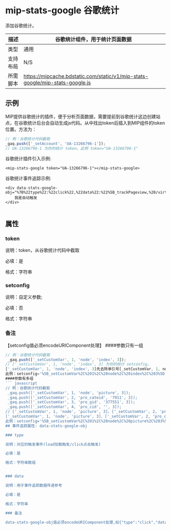 # mip-stats-google 谷歌统计

添加谷歌统计。

描述|谷歌统计组件，用于统计页面数据
----|----
类型| 通用
支持布局|N/S
所需脚本|https://mipcache.bdstatic.com/static/v1/mip-stats-google/mip-stats-google.js

## 示例

MIP提供谷歌统计的插件，便于分析页面数据，需要提前到谷歌统计这边创建站点，在谷歌统计后台会自动生成js代码。从中找出token后插入到MIP组件的token
位置。方法为：

``` javascript
// 例：谷歌统计代码截取
_gaq.push(['_setAccount', 'UA-13266796-1']);
// UA-13266796-1 为你的统计 token。此例 token="UA-13266796-1"
```

谷歌统计插件引入示例:

```
<mip-stats-google token="UA-13266796-1"></mip-stats-google>

```

谷歌统计事件追踪示例:
```
<div data-stats-google-obj="%7B%22type%22:%22click%22,%22data%22:%22%5B_trackPageview,%20/virtual/login%5D%22%7D">
    我是自动触发
</div>
 
```

## 属性

### token

说明：token，从谷歌统计代码中截取

必填：是

格式：字符串


### setconfig

说明：自定义参数;

必填：否

格式：字符串

### 备注
【setconfig值必须encodeURIComponent处理】
####参数只有一组
``` javascript
// 例：谷歌统计代码截取
 _gaq.push(['_setCustomVar', 1, 'node', 'index', 3]);
// ['_setCustomVar', 1, 'node', 'index', 3] 为你的统计 setconfig。
['_setCustomVar', 1, 'node', 'index', 3]先去除单引号[_setCustomVar, 1, node, index, 3]需转化为字符串%5B_setCustomVar%2C%201%2C%20node%2C%20index%2C%203%5D传递
此例：setconfig='%5B_setCustomVar%2C%201%2C%20node%2C%20index%2C%203%5D';
####参数有多组
``` javascript
// 例：谷歌统计代码截取
 _gaq.push(['_setCustomVar', 1, 'node', 'picture', 3]);
 _gaq.push(['_setCustomVar', 2, 'pro_cateid', '7911', 3]);
 _gaq.push(['_setCustomVar', 3, 'pro_gid', '377551', 3]);
 _gaq.push(['_setCustomVar', 4, 'pro_cid', '', 3]);
// ['_setCustomVar', 1, 'node', 'picture', 3]、['_setCustomVar', 2, 'pro_cateid', '7911', 3]等 为你的统计 setconfig。
['_setCustomVar', 1, 'node', 'picture', 3]、['_setCustomVar', 2, 'pro_cateid', '7911', 3]等先去除单引号[_setCustomVar, 1, node, picture, 3]、[_setCustomVar, 2, pro_cateid, 7911, 3]等需转化为字符串%5B_setCustomVar%2C%201%2C%20node%2C%20picture%2C%203%5D%2B%5B_setCustomVar%2C%202%2C%20pro_cateid%2C%207911%2C%203%5D%2B%5B_setCustomVar%2C%203%2C%20pro_gid%2C%20377551%2C%203%5D%2B%5B_setCustomVar%2C%204%2C%20pro_cid%2C%20%2C%203%5D传递
此例：setconfig='%5B_setCustomVar%2C%201%2C%20node%2C%20picture%2C%203%5D%2B%5B_setCustomVar%2C%202%2C%20pro_cateid%2C%207911%2C%203%5D%2B%5B_setCustomVar%2C%203%2C%20pro_gid%2C%20377551%2C%203%5D%2B%5B_setCustomVar%2C%204%2C%20pro_cid%2C%20%2C%203%5D';
## 事件追踪属性: data-stats-google-obj

### type

说明：对应的触发事件(load加载触发/click点击触发)

必填：是

格式：字符串数组


### data

说明：用于事件追踪数据传递参考

必填：是

格式：字符串

### 备注

data-stats-google-obj值必须encodeURIComponent处理,如{"type":"click","data":"[_trackPageview, /virtual/login]"};需转化为%7B%22type%22:%22click%22,%22data%22:%22%5B_trackPageview,%20/virtual/login%5D%22%7D

